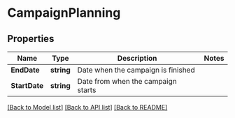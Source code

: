 # CampaignPlanning

## Properties

Name | Type | Description | Notes
------------ | ------------- | ------------- | -------------
**EndDate** | **string** | Date when the campaign is finished | 
**StartDate** | **string** | Date from when the campaign starts | 

[[Back to Model list]](../README.md#documentation-for-models) [[Back to API list]](../README.md#documentation-for-api-endpoints) [[Back to README]](../README.md)


